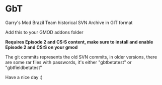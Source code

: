 # GbT
Garry's Mod Brazil Team historical SVN Archive in GIT format

Add this to your GMOD addons folder

**Requires Episode 2 and CS:S content, make sure to install and enable Episode 2 and CS:S on your gmod**

The git commits represents the old SVN commits, in older versions, there are some rar files with passwords, it's either "gbtbetatest" or "gbtfieldbetatest"

Have a nice day :)

